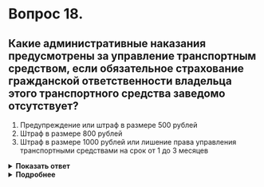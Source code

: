 # Вопрос 18.

## Какие административные наказания предусмотрены за управление транспортным средством, если обязательное страхование гражданской ответственности владельца этого транспортного средства заведомо отсутствует?

1. Предупреждение или штраф в размере 500 рублей
2. Штраф в размере 800 рублей
3. Штраф в размере 1000 рублей или лишение права управления транспортными средствами на срок от 1 до 3 месяцев

<details>
<summary><b>Показать ответ</b></summary>
Правильный ответ: 2
</details>
<details>
<summary><b>Подробнее</b></summary>
В случае, когда страховое свидетельство «ОСАГО» заведомо отсутствует, водитель привлекается, согласно ст. 12.37 ч. 2 КоАП, к административной ответственности - только к штрафу в размере 800 рублей.
</details>